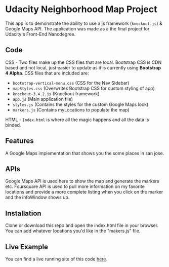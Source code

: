 # Udacity Neighborhood Map Project
This app is to demonstrate the ability to use a js framework (`knockout.js`) & Google Maps API.
The application was made as a the final project for Udacity's Front-End Nanodegree.

## Code
CSS - Two files make up the CSS files that are local. Bootstrap CSS is CDN based and not local, just easier to update as it is currently using **Bootstrap 4 Alpha**. CSS files that are included are:
- `bootstrap-vertical-menu.css` (CSS for the Nav Sidebar)
- `mapStyles.css` (Overwrites Bootstrap CSS for custom styling of app)
- `knockout-3.4.2.js` (Knockout framework)
- `app.js` (Main application file)
- `styles.js` (Contains the styles for the custom Google Maps look)
- `markers.js` (Contains myLocations to populate the map)

HTML - `Index.html` is where all the magic happens and all the data is binded.

## Features
A Google Maps implementation that shows you the some places in san jose.

## APIs
Google Maps API is used here to show the map and generate the markers etc.
Foursquare API is used to pull more information on my favorite locations and provide a more complete listing when you click on the marker and the infoWindow shows up.

## Installation
Clone or download this repo and open the index.html file in your browser.
You can add whatever locations you'd like in the "makers.js" file. 
## Live Example
You can find a live running site of this code [here](https://rawgit.com/snoteboom/neighborhoodMap/master/index.html).